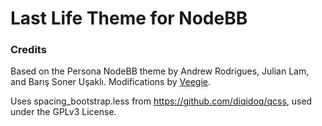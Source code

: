 # Last Life Theme for NodeBB

### Credits

Based on the Persona NodeBB theme by Andrew Rodrigues, Julian Lam, and Barış Soner Uşaklı.
Modifications by [Veegie](https://github.com/Veegie).

Uses spacing_bootstrap.less from https://github.com/diqidoq/qcss, used under the GPLv3 License.